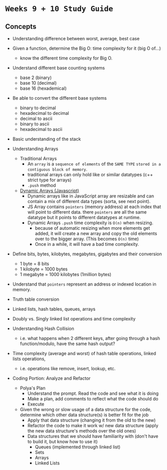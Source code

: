 # `Weeks 9 + 10 Study Guide`

## Concepts

- Understanding difference between worst, average, best case
- Given a function, determine the Big O: time complexity for it (big O of...)
	- know the different time complexity for Big O.
- Understand different base counting systems 
	- base 2 (binary)
	- base 10 (decimal)
	- base 16 (hexademical)
- Be able to convert the different base systems
	- binary to decimal
	- hexadecimal to decimal
  - decimal to ascii
  - binary to ascii
  - hexadecimal to ascii
- Basic understanding of the stack
- Understanding Arrays
  - Traditional Arrays
    - An `array` is a `sequence of elements` of the `SAME TYPE` `stored in a contiguous block of memory`.
    - traditional arrays can only hold like or similar datatypes (c++ strict type for arrays)
    - `.push` method
  - [Dynamic Arrays (Javascript)](https://developer.mozilla.org/en-US/docs/Web/JavaScript/Reference/Global_Objects/Array#description)
    - Dynamic arrays like in JavaScript array are resizable and can contain a mix of different data types (sorta, see next point). 
    - JS Array contains `pointers` (memory address) at each index that will point to different data. there `pointers` are all the same datatype but it points to different datatypes at runtime.
    - Dynamic Arrays `.push` time complexity is `O(n)` when resizing.
      - because of automatic resizing when more elements get added, it will create a new array and copy the old elements over to the bigger array. (This becomes `O(n)` time)
      - Once in a while, it will have a bad time complexity.
- Define bits, bytes, kilobytes, megabytes, gigabytes and their conversion
  - 1 byte = 8 bits
  - 1 kilobyte = 1000 bytes
  - 1 megabyte = 1000 kilobytes (1million bytes)
- Understand that `pointers` represent an address or indexed location in memory.  
- Truth table conversion
- Linked lists, hash tables, queues, arrays
- Doubly vs. Singly linked list operations and time complexity
- Understanding Hash Collision
  - i.e. what happens when 2 different keys, after going through a hash function/modulo, have the same hash output?
- Time complexity (average and worst) of hash table operations, linked lists operations,
  - i.e. operations like remove, insert, lookup, etc.

- Coding Portion: Analyze and Refactor
  - Polya's Plan
    - Understand the prompt. Read the code and see what it is doing
    - Make a plan, add comments to reflect what the code should do
    - Execute
  - Given the wrong or slow usage of a data structure for the code, determine which other data structure(s) is better fit for the job
	- Apply that data structure (changing it from the old to the new)
	- Refactor the code to make it work w/ new data structure (apply the new data structure's methods over the old ones)
    - Data structures that we should have familiarity with (don't have to build it, but know how to use it)
      - Queues (implemented through linked list)
      - Sets
  	  - Arrays
  	  - Linked Lists
